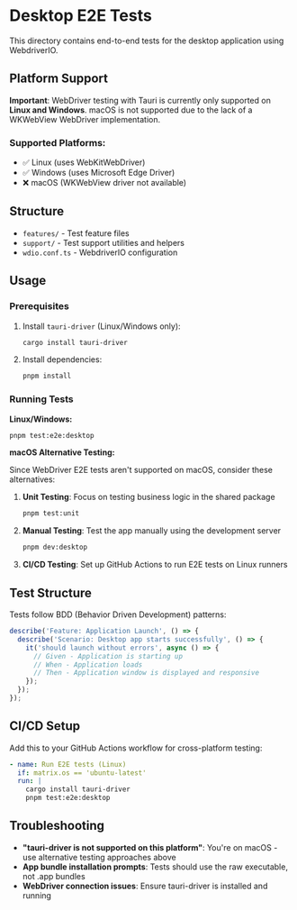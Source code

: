 # Desktop E2E Tests

This directory contains end-to-end tests for the desktop application using WebdriverIO.

## Platform Support

**Important**: WebDriver testing with Tauri is currently only supported on **Linux and Windows**. macOS is not supported due to the lack of a WKWebView WebDriver implementation.

### Supported Platforms:
- ✅ Linux (uses WebKitWebDriver)
- ✅ Windows (uses Microsoft Edge Driver)  
- ❌ macOS (WKWebView driver not available)

## Structure

- `features/` - Test feature files
- `support/` - Test support utilities and helpers
- `wdio.conf.ts` - WebdriverIO configuration

## Usage

### Prerequisites

1. Install `tauri-driver` (Linux/Windows only):
   ```bash
   cargo install tauri-driver
   ```

2. Install dependencies:
   ```bash
   pnpm install
   ```

### Running Tests

**Linux/Windows:**
```bash
pnpm test:e2e:desktop
```

**macOS Alternative Testing:**

Since WebDriver E2E tests aren't supported on macOS, consider these alternatives:

1. **Unit Testing**: Focus on testing business logic in the shared package
   ```bash
   pnpm test:unit
   ```

2. **Manual Testing**: Test the app manually using the development server
   ```bash
   pnpm dev:desktop
   ```

3. **CI/CD Testing**: Set up GitHub Actions to run E2E tests on Linux runners

## Test Structure

Tests follow BDD (Behavior Driven Development) patterns:

```typescript
describe('Feature: Application Launch', () => {
  describe('Scenario: Desktop app starts successfully', () => {
    it('should launch without errors', async () => {
      // Given - Application is starting up
      // When - Application loads  
      // Then - Application window is displayed and responsive
    });
  });
});
```

## CI/CD Setup

Add this to your GitHub Actions workflow for cross-platform testing:

```yaml
- name: Run E2E tests (Linux)
  if: matrix.os == 'ubuntu-latest'
  run: |
    cargo install tauri-driver
    pnpm test:e2e:desktop
```

## Troubleshooting

- **"tauri-driver is not supported on this platform"**: You're on macOS - use alternative testing approaches above
- **App bundle installation prompts**: Tests should use the raw executable, not .app bundles
- **WebDriver connection issues**: Ensure tauri-driver is installed and running